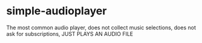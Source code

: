 # simple-audioplayer
The most common audio player, does not collect music selections, does not ask for subscriptions, JUST PLAYS AN AUDIO FILE
